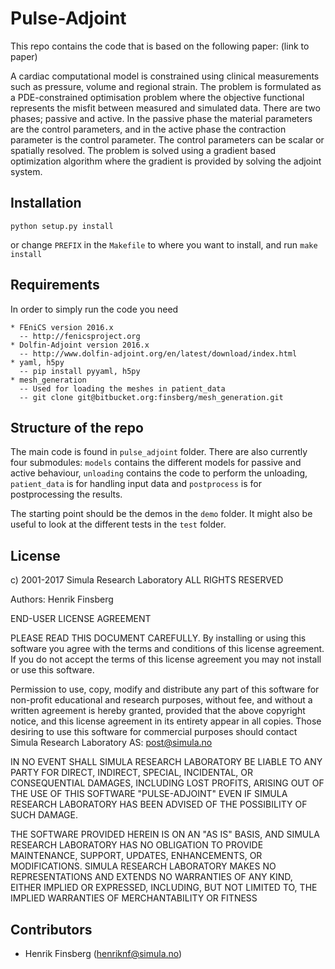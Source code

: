 # Pulse-Adjoint #

This repo contains the code that is based on the following paper: (link to paper)

A cardiac computational model is constrained using clinical measurements such as pressure, volume and regional strain. The problem is formulated as a PDE-constrained optimisation problem where the objective functional represents the misfit between measured and simulated data. There are two phases; passive and active. In the passive phase the material parameters are the control parameters, and in the active phase the contraction parameter is the control parameter. The control parameters can be scalar or spatially resolved. The problem is solved using a gradient based optimization algorithm where the gradient is provided by solving the adjoint system.

## Installation ##
```
python setup.py install
```
or change `PREFIX` in the `Makefile` to where you want to install, and run `make install`

## Requirements ##
In order to simply run the code you need
```
* FEniCS version 2016.x
  -- http://fenicsproject.org
* Dolfin-Adjoint version 2016.x
  -- http://www.dolfin-adjoint.org/en/latest/download/index.html
* yaml, h5py
  -- pip install pyyaml, h5py
* mesh_generation
  -- Used for loading the meshes in patient_data
  -- git clone git@bitbucket.org:finsberg/mesh_generation.git

```

## Structure of the repo ##
The main code is found in `pulse_adjoint` folder. There are also currently four submodules: `models` contains the different models for passive and active behaviour, `unloading` contains the code to perform the unloading, `patient_data` is for handling input data and `postprocess` is for postprocessing the results. 

The starting point should be the demos in the `demo` folder. It might also be useful to look at the different tests in the `test` folder.


## License ##
c) 2001-2017 Simula Research Laboratory ALL RIGHTS RESERVED

Authors: Henrik Finsberg

END-USER LICENSE AGREEMENT

PLEASE READ THIS DOCUMENT CAREFULLY. By installing or using this software you agree with the terms and 
conditions of this license agreement. If you do not accept the terms of this license agreement you may 
not install or use this software.

Permission to use, copy, modify and distribute any part of this software for non-profit educational 
and research purposes, without fee, and without a written agreement is hereby granted, provided that 
the above copyright notice, and this license agreement in its entirety appear in all copies. Those desiring 
to use this software for commercial purposes should contact Simula Research Laboratory AS: post@simula.no 

IN NO EVENT SHALL SIMULA RESEARCH LABORATORY BE LIABLE TO ANY PARTY FOR DIRECT, INDIRECT, SPECIAL, 
INCIDENTAL, OR CONSEQUENTIAL DAMAGES, INCLUDING LOST PROFITS, ARISING OUT OF THE USE OF THIS SOFTWARE 
"PULSE-ADJOINT" EVEN IF SIMULA RESEARCH LABORATORY HAS BEEN ADVISED OF THE POSSIBILITY OF SUCH DAMAGE.

THE SOFTWARE PROVIDED HEREIN IS ON AN "AS IS" BASIS, AND SIMULA RESEARCH LABORATORY HAS NO OBLIGATION 
TO PROVIDE MAINTENANCE, SUPPORT, UPDATES, ENHANCEMENTS, OR MODIFICATIONS.  SIMULA RESEARCH LABORATORY MAKES NO 
REPRESENTATIONS AND EXTENDS NO WARRANTIES OF ANY KIND, EITHER IMPLIED OR EXPRESSED, INCLUDING, BUT NOT LIMITED 
TO, THE IMPLIED WARRANTIES OF MERCHANTABILITY OR FITNESS

## Contributors ##
* Henrik Finsberg (henriknf@simula.no)